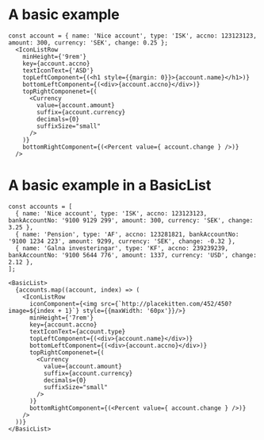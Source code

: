 # A basic example
    const account = { name: 'Nice account', type: 'ISK', accno: 123123123, amount: 300, currency: 'SEK', change: 0.25 };
      <IconListRow
        minHeight={'9rem'}
        key={account.accno}
        textIconText={'ASD'}
        topLeftComponent={(<h1 style={{margin: 0}}>{account.name}</h1>)}
        bottomLeftComponent={(<div>{account.accno}</div>)}
        topRightComponenet={(
          <Currency
            value={account.amount}
            suffix={account.currency}
            decimals={0}
            suffixSize="small"
          />
        )}
        bottomRightComponent={(<Percent value={ account.change } />)}
      />

# A basic example in a BasicList  
    const accounts = [
      { name: 'Nice account', type: 'ISK', accno: 123123123, bankAccountNo: '9100 9129 299', amount: 300, currency: 'SEK', change: 3.25 },
      { name: 'Pension', type: 'AF', accno: 123281821, bankAccountNo: '9100 1234 223', amount: 9299, currency: 'SEK', change: -0.32 },
      { name: 'Galna investeringar', type: 'KF', accno: 239239239, bankAccountNo: '9100 5644 776', amount: 1337, currency: 'USD', change: 2.12 },
    ];

    <BasicList>
      {accounts.map((account, index) => (
        <IconListRow
          iconComponent={<img src={`http://placekitten.com/452/450?image=${index + 1}`} style={{maxWidth: '60px'}}/>}
          minHeight={'7rem'}
          key={account.accno}
          textIconText={account.type}
          topLeftComponent={(<div>{account.name}</div>)}
          bottomLeftComponent={(<div>{account.accno}</div>)}
          topRightComponenet={(
            <Currency
              value={account.amount}
              suffix={account.currency}
              decimals={0}
              suffixSize="small"
            />
          )}
          bottomRightComponent={(<Percent value={ account.change } />)}
        />
      ))}
    </BasicList>
